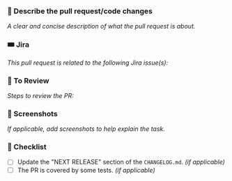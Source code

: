 ### 💬 Describe the pull request/code changes
_A clear and concise description of what the pull request is about._

### 🎟️ Jira
_This pull request is related to the following Jira issue(s):_

### 🔢 To Review
_Steps to review the PR:_

### 📸 Screenshots
_If applicable, add screenshots to help explain the task._

### 📝 Checklist
- [ ] Update the "NEXT RELEASE" section of the `CHANGELOG.md`. _(if applicable)_
- [ ] The PR is covered by some tests. _(if applicable)_

[comment]: <> (Add steps to review the PR if needed/applicable)
[comment]: <> (Add others conditions to allow the PR to be merged if needed/applicable)
